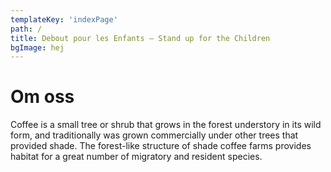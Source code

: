 ```yaml
---
templateKey: 'indexPage'
path: /
title: Debout pour les Enfants — Stand up for the Children
bgImage: hej
---
```

# Om oss
Coffee is a small tree or shrub that grows in the forest understory in its wild form, and traditionally was grown commercially under other trees that provided shade. The forest-like structure of shade coffee farms provides habitat for a great number of migratory and resident species.
